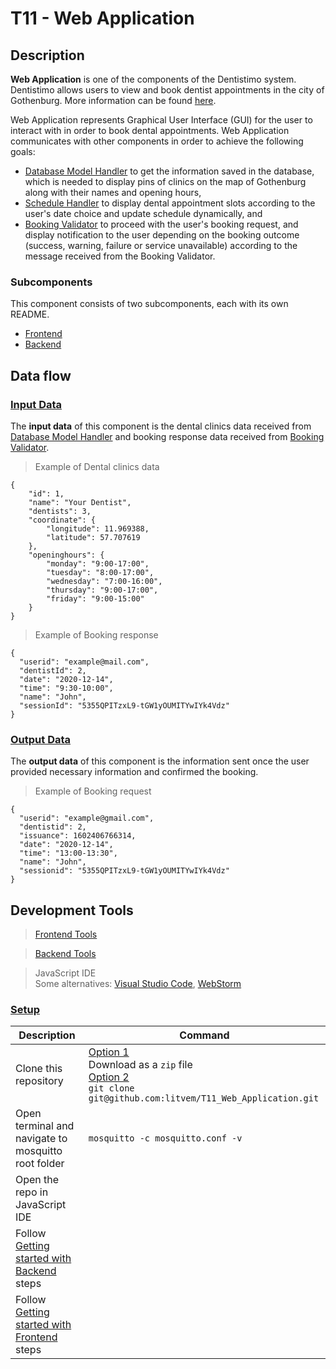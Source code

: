 # T11 - Web Application

## Description

**Web Application** is one of the components of the Dentistimo system. Dentistimo allows users to view and book dentist appointments in the city of Gothenburg. More information can be found [here](https://github.com/litvem/T11_Project_Documentation).

Web Application represents Graphical User Interface (GUI) for the user to interact with in order to book dental appointments. Web Application communicates with other components in order to achieve the following goals:

- [Database Model Handler](https://github.com/litvem/T11_Database_Model_Handler) to get the information saved in the database, which is needed to display pins of clinics on the map of Gothenburg along with their names and opening hours,
- [Schedule Handler](https://github.com/litvem/T11_Schedule_Handler) to display dental appointment slots according to the user's date choice and update schedule dynamically, and
- [Booking Validator](https://github.com/litvem/T11_Booking_Validator) to proceed with the user's booking request, and display notification to the user depending on the booking outcome (success, warning, failure or service unavailable) according to the message received from the Booking Validator.

### Subcomponents

This component consists of two subcomponents, each with its own README.

- [Frontend](./frontend/README.md)
- [Backend](./backend/README.md)

## **Data flow**

### **<ins>Input Data</ins>**

The **input data** of this component is the dental clinics data received from [Database Model Handler](https://github.com/litvem/T11_Database_Model_Handler) and booking response data received from [Booking Validator](https://github.com/litvem/T11_Booking_Validator).

>Example of Dental clinics data

```
{
    "id": 1,
    "name": "Your Dentist",
    "dentists": 3,
    "coordinate": {
        "longitude": 11.969388,
        "latitude": 57.707619
    },
    "openinghours": {
        "monday": "9:00-17:00",
        "tuesday": "8:00-17:00",
        "wednesday": "7:00-16:00",
        "thursday": "9:00-17:00",
        "friday": "9:00-15:00"
    }
}
```

>Example of Booking response

```
{
  "userid": "example@mail.com",
  "dentistId": 2,
  "date": "2020-12-14",
  "time": "9:30-10:00",
  "name": "John",
  "sessionId": "5355QPITzxL9-tGW1yOUMITYwIYk4Vdz"
}
```

### **<ins>Output Data</ins>**

The **output data** of this component is the information sent once the user provided necessary information and confirmed the booking.

>Example of Booking request

```
{
  "userid": "example@gmail.com",
  "dentistid": 2,
  "issuance": 1602406766314,
  "date": "2020-12-14",
  "time": "13:00-13:30",
  "name": "John",
  "sessionid": "5355QPITzxL9-tGW1yOUMITYwIYk4Vdz"
}
```

## **Development Tools**

> [Frontend Tools](./frontend/README.md#development-tools)

> [Backend Tools](./backend/README.md#development-tools)

> JavaScript IDE <br> Some alternatives: [Visual Studio Code](https://visualstudio.microsoft.com/downloads/), [WebStorm](https://www.jetbrains.com/webstorm/download/)

### **<ins>Setup</ins>**

| Description                                                                                      | Command                                                                                                                                                             |
|--------------------------------------------------------------------------------------------------|---------------------------------------------------------------------------------------------------------------------------------------------------------------------|
| Clone this repository                                                                            | <ins>Option 1</ins><br> Download as a `zip` file<br> <ins>Option 2</ins><br>`git clone git@github.com:litvem/T11_Web_Application.git` |
| Open terminal and navigate to mosquitto root folder                                              | `mosquitto -c mosquitto.conf -v `                                                                                                                                   |
| Open the repo in JavaScript IDE                                                                  |                                                                                                                                                                     |
| Follow [Getting started with Backend](./backend/README.md#getting-started-with-backend) steps    |                                                                                                                                                                     |
| Follow [Getting started with Frontend](./frontend/README.md#getting-started-with-frontend) steps |                                                                                                                                                                     |











